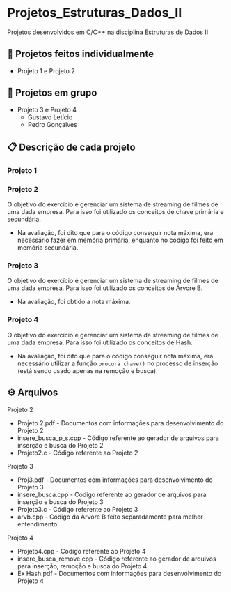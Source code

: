 # Projetos_Estruturas_Dados_II
Projetos desenvolvidos em C/C++ na disciplina Estruturas de Dados II

## 🚀 Projetos feitos individualmente
* Projeto 1 e Projeto 2
## 🚀 Projetos em grupo
* Projeto 3 e Projeto 4
  * Gustavo Letício
  * Pedro Gonçalves

## 📋 Descrição de cada projeto
### Projeto 1

### Projeto 2
O objetivo do exercício é gerenciar um sistema de streaming de filmes de uma dada empresa. Para isso foi utilizado os conceitos de chave primária e secundária.
* Na avaliação, foi dito que para o código conseguir nota máxima, era necessário fazer em memória primária, enquanto no código foi feito em memória secundária.
### Projeto 3
O objetivo do exercício é gerenciar um sistema de streaming de filmes de uma dada empresa. Para isso foi utilizado os conceitos de Árvore B.
* Na avaliação, foi obtido a nota máxima.
### Projeto 4
O objetivo do exercício é gerenciar um sistema de streaming de filmes de uma dada empresa. Para isso foi utilizado os conceitos de Hash.
* Na avaliação, foi dito que para o código conseguir nota máxima, era necessário utilizar a função ```procura chave()``` no processo de inserção (está sendo usado apenas na remoção e busca).

## ⚙️ Arquivos
Projeto 2
* Projeto 2.pdf - Documentos com informações para desenvolvimento do Projeto 2
* insere_busca_p_s.cpp - Código referente ao gerador de arquivos para  inserção e busca do Projeto 2
* Projeto2.c - Código referente ao Projeto 2

Projeto 3
* Proj3.pdf - Documentos com informações para desenvolvimento do Projeto 3
* insere_busca.cpp - Código referente ao gerador de arquivos para  inserção e busca do Projeto 3
* Projeto3.c - Código referente ao Projeto 3
* arvb.cpp - Código da Árvore B feito separadamente para melhor entendimento

Projeto 4
* Projeto4.cpp - Código referente ao Projeto 4
* insere_busca_remove.cpp - Código referente ao gerador de arquivos para inserção, remoção e busca do Projeto 4
* Ex Hash.pdf - Documentos com informações para desenvolvimento do Projeto 4
